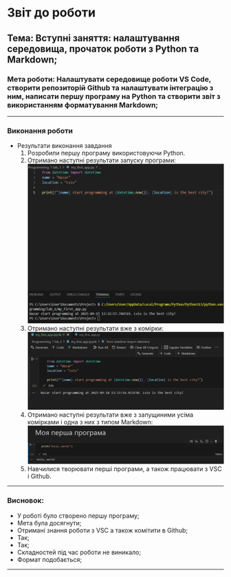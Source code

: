 # Звіт до роботи
## Тема: Вступні заняття: налаштування середовища, прочаток роботи з Python та Markdown;
### Мета роботи: Налаштувати середовище роботи VS Code, створити репозиторій Github та налаштувати інтеграцію з ним, написати першу програму на Python та створити звіт з використанням форматування Markdown;

---
### Виконання роботи
* Результати виконання завдання
    1. Розробили першу програму використовуючи Python.
    1. Отримано наступні результати запуску програми: ![Скріншот](https://raw.githubusercontent.com/Nazar175/Programming/main/picture/1.png)
    1. Отримано наступні результати вже з комірки: ![Скріншот](https://raw.githubusercontent.com/Nazar175/Programming/refs/heads/main/picture/2.png)
    1. Отримано наступні результати вже з запущиними усіма комірками і одна з них з типом Markdown: ![Скріншот](https://raw.githubusercontent.com/Nazar175/Programming/refs/heads/main/picture/3.png)
    1. Навчилися творювати перші програми, а також працювати з VSC і Github.

---
### Висновок:
- У роботі було створено першу програму;
- Мета була досягнути;
- Отримані знання роботи з VSC а також комітити в Github;
- Так;
- Так;
- Складностей під час роботи не виникало;
- Формат подобається;
---